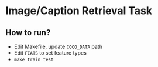 # Image/Caption Retrieval Task

## How to run?

  * Edit Makefile, update `COCO_DATA` path
  * Edit `FEATS` to set feature types
  * `make train test`
  
